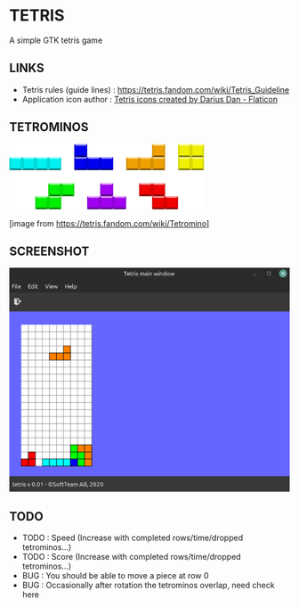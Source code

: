 # TETRIS

A simple GTK tetris game

## LINKS

* Tetris rules (guide lines) : https://tetris.fandom.com/wiki/Tetris_Guideline
* Application icon author : <a href="https://www.flaticon.com/free-icons/tetris" title="tetris icons">Tetris icons created by Darius Dan - Flaticon</a>

## TETROMINOS

![tetromino](assets/tetromino.png)

[image from https://tetris.fandom.com/wiki/Tetromino]

## SCREENSHOT

![screenshot](assets/screenshot.png)

## TODO

* TODO : Speed (Increase with completed rows/time/dropped tetrominos...)
* TODO : Score (Increase with completed rows/time/dropped tetrominos...)
* BUG : You should be able to move a piece at row 0
* BUG : Occasionally after rotation the tetrominos overlap, need check here  
 